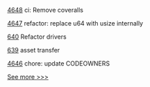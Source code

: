 
[4648](https://github.com/hyperledger/iroha/pull/4648) ci: Remove coveralls

[4647](https://github.com/hyperledger/iroha/pull/4647) refactor: replace u64 with usize internally

[640](https://github.com/hyperledger-labs/fabric-token-sdk/pull/640) Refactor drivers

[639](https://github.com/hyperledger-labs/fabric-token-sdk/pull/639) asset transfer

[4646](https://github.com/hyperledger/iroha/pull/4646) chore: update CODEOWNERS


[See more >>>](https://start-here.hyperledger.org/pull-requests)
